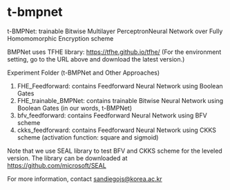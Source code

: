 # t-bmpnet

t-BMPNet: trainable Bitwise Multilayer PerceptronNeural Network over Fully Homomomorphic Encryption scheme

BMPNet uses TFHE library: https://tfhe.github.io/tfhe/
(For the environment setting, go to the URL above and download the latest version.)

Experiment Folder (t-BMPNet and Other Approaches)
1. FHE_Feedforward: contains Feedforward Neural Network using Boolean Gates
2. FHE_trainable_BMPNet: contains trainable Bitwise Neural Network using Boolean Gates (in our words, t-BMPNet)
3. bfv_feedforward: contains Feedforward Neural Network using BFV scheme
4. ckks_feedforward: contains Feedforward Neural Network using CKKS scheme (activation function: square and sigmoid)

Note that we use SEAL library to test BFV and CKKS scheme for the leveled version.
The library can be downloaded at https://github.com/microsoft/SEAL

For more information, contact sandiegojs@korea.ac.kr

